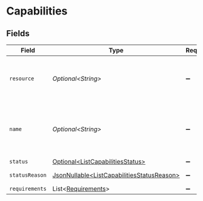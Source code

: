 # Capabilities


## Fields

| Field                                                                                                  | Type                                                                                                   | Required                                                                                               | Description                                                                                            | Example                                                                                                |
| ------------------------------------------------------------------------------------------------------ | ------------------------------------------------------------------------------------------------------ | ------------------------------------------------------------------------------------------------------ | ------------------------------------------------------------------------------------------------------ | ------------------------------------------------------------------------------------------------------ |
| `resource`                                                                                             | *Optional\<String>*                                                                                    | :heavy_minus_sign:                                                                                     | Always the word `capability` for this resource type.                                                   | capability                                                                                             |
| `name`                                                                                                 | *Optional\<String>*                                                                                    | :heavy_minus_sign:                                                                                     | A unique name for this capability like `payments` / `settlements`.                                     | payments                                                                                               |
| `status`                                                                                               | [Optional\<ListCapabilitiesStatus>](../../models/operations/ListCapabilitiesStatus.md)                 | :heavy_minus_sign:                                                                                     | N/A                                                                                                    | pending                                                                                                |
| `statusReason`                                                                                         | [JsonNullable\<ListCapabilitiesStatusReason>](../../models/operations/ListCapabilitiesStatusReason.md) | :heavy_minus_sign:                                                                                     | N/A                                                                                                    | requirement-past-due                                                                                   |
| `requirements`                                                                                         | List\<[Requirements](../../models/operations/Requirements.md)>                                         | :heavy_minus_sign:                                                                                     | N/A                                                                                                    |                                                                                                        |